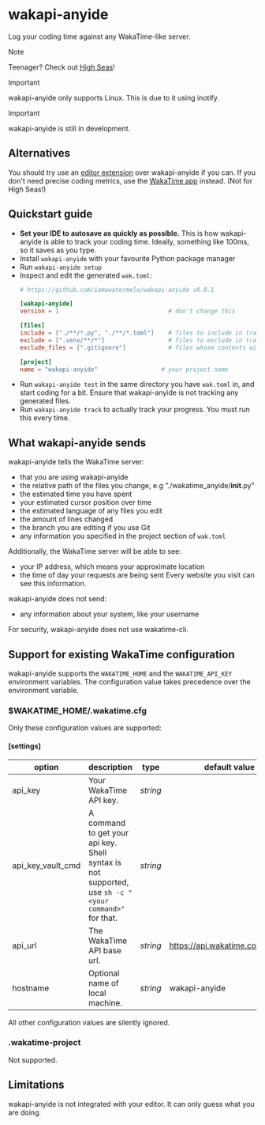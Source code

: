 # wakapi-anyide
Log your coding time against any WakaTime-like server.

> [!NOTE]
> Teenager? Check out [High Seas](https://highseas.hackclub.com/)!

> [!IMPORTANT]
> wakapi-anyide only supports Linux. This is due to it using inotify.

> [!IMPORTANT]
> wakapi-anyide is still in development.

## Alternatives
You should try use an [editor extension](https://wakatime.com/plugins) over wakapi-anyide if you can.
If you don't need precise coding metrics, use the [WakaTime app](https://wakatime.com/linux) instead. (Not for High Seas!)

## Quickstart guide
- **Set your IDE to autosave as quickly as possible.** This is how wakapi-anyide is able to track your coding time. Ideally, something like 100ms, so it saves as you type.
- Install `wakapi-anyide` with your favourite Python package manager
- Run `wakapi-anyide setup`
- Inspect and edit the generated `wak.toml`:
  ```toml
  # https://github.com/iamawatermelo/wakapi-anyide v0.0.1
  
  [wakapi-anyide]
  version = 1                               # don't change this
  
  [files]
  include = ["./**/*.py", "./**/*.toml"]    # files to include in tracking
  exclude = [".venv/**/*"]                  # files to exclude in tracking
  exclude_files = [".gitignore"]            # files whose contents will be used to exclude other files from tracking
  
  [project]
  name = "wakapi-anyide"                  # your project name
  ```
- Run `wakapi-anyide test` in the same directory you have `wak.toml` in, and start coding for a bit.
  Ensure that wakapi-anyide is not tracking any generated files.
- Run `wakapi-anyide track` to actually track your progress.
  You must run this every time.

## What wakapi-anyide sends
wakapi-anyide tells the WakaTime server:
- that you are using wakapi-anyide
- the relative path of the files you change, e.g "./wakatime_anyide/__init__.py"
- the estimated time you have spent
- your estimated cursor position over time
- the estimated language of any files you edit
- the amount of lines changed
- the branch you are editing if you use Git
- any information you specified in the project section of `wak.toml`

Additionally, the WakaTime server will be able to see:
- your IP address, which means your approximate location
- the time of day your requests are being sent
Every website you visit can see this information.

wakapi-anyide does not send:
- any information about your system, like your username

For security, wakapi-anyide does not use wakatime-cli.

## Support for existing WakaTime configuration
wakapi-anyide supports the `WAKATIME_HOME` and the `WAKATIME_API_KEY` environment variables.
The configuration value takes precedence over the environment variable.

### $WAKATIME_HOME/.wakatime.cfg
Only these configuration values are supported:

#### [settings]
| option            | description                                                                                          | type     | default value                     |
| ----------------- | ---------------------------------------------------------------------------------------------------- | -------- | --------------------------------- |
| api_key           | Your WakaTime API key.                                                                               | _string_ |                                   |
| api_key_vault_cmd | A command to get your api key. Shell syntax is not supported, use `sh -c "<your command>"` for that. | _string_ |                                   |
| api_url           | The WakaTime API base url.                                                                           | _string_ | <https://api.wakatime.com/api/v1> |
| hostname          | Optional name of local machine.                                                                      | _string_ | wakapi-anyide                   |

All other configuration values are silently ignored.

### .wakatime-project
Not supported.

## Limitations
wakapi-anyide is not integrated with your editor. It can only guess what you are doing.
